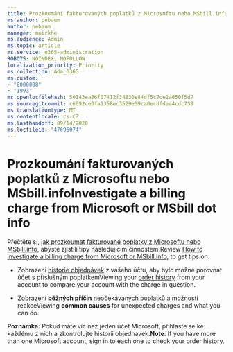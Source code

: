 ```yaml
---
title: Prozkoumání fakturovaných poplatků z Microsoftu nebo MSbill.info
ms.author: pebaum
author: pebaum
manager: mnirkhe
ms.audience: Admin
ms.topic: article
ms.service: o365-administration
ROBOTS: NOINDEX, NOFOLLOW
localization_priority: Priority
ms.collection: Adm_O365
ms.custom:
- "8000008"
- "1993"
ms.openlocfilehash: 50143ea86f07412f34830e84df5c7ce2a050f5d7
ms.sourcegitcommit: c6692ce0fa1358ec3529e59ca0ecdfdea4cdc759
ms.translationtype: MT
ms.contentlocale: cs-CZ
ms.lasthandoff: 09/14/2020
ms.locfileid: "47696074"
---
```

# <a name="investigate-a-billing-charge-from-microsoft-or-msbill-dot-info"></a><span data-ttu-id="85ba8-102">Prozkoumání fakturovaných poplatků z Microsoftu nebo MSbill.info</span><span class="sxs-lookup"><span data-stu-id="85ba8-102">Investigate a billing charge from Microsoft or MSbill dot info</span></span>

<span data-ttu-id="85ba8-103">Přečtěte si, [jak prozkoumat fakturované poplatky z Microsoftu nebo MSbill.info](https://support.microsoft.com/help/10623/microsoft-account-investigate-billing-charge), abyste zjistili tipy následujícím činnostem:</span><span class="sxs-lookup"><span data-stu-id="85ba8-103">Review [How to investigate a billing charge from Microsoft or MSbill.info](https://support.microsoft.com/help/10623/microsoft-account-investigate-billing-charge), to get tips on:</span></span> 

- <span data-ttu-id="85ba8-104">Zobrazení [historie objednávek](https://account.microsoft.com/billing/orders/) z vašeho účtu, aby bylo možné porovnat účet s příslušným poplatkem</span><span class="sxs-lookup"><span data-stu-id="85ba8-104">Viewing your [order history](https://account.microsoft.com/billing/orders/) from your account to compare your account with the charge in question.</span></span>

- <span data-ttu-id="85ba8-105">Zobrazení **běžných příčin** neočekávaných poplatků a možnosti reakce</span><span class="sxs-lookup"><span data-stu-id="85ba8-105">Viewing **common causes** for unexpected charges and what you can do.</span></span>

<span data-ttu-id="85ba8-106">**Poznámka:** Pokud máte víc než jeden účet Microsoft, přihlaste se ke každému z nich a zkontrolujte historii objednávek.</span><span class="sxs-lookup"><span data-stu-id="85ba8-106">**Note**: If you have more than one Microsoft account, sign in to each one to check your order history.</span></span>
